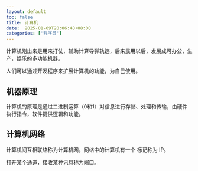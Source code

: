 ```yaml
---
layout: default
toc: false
title: 计算机
date:  2025-01-09T20:06:48+08:00
categories: ['程序员']
---
```



 计算机刚出来是用来打仗，辅助计算导弹轨迹，后来民用以后，发展成可办公，生产，娱乐的多功能机器。

人们可以通过开发程序来扩展计算机的功能，为自己使用。

<!--more-->

## 机器原理

计算机的原理是通过二进制运算（0和1）对信息进行存储、处理和传输，由硬件执行指令，软件提供逻辑和功能。

## 计算机网络

计算机间互相联络称为计算机网，网络中的计算机有一个 标记称为 IP。

打开某个通道，接收某种讯息称为端口。


